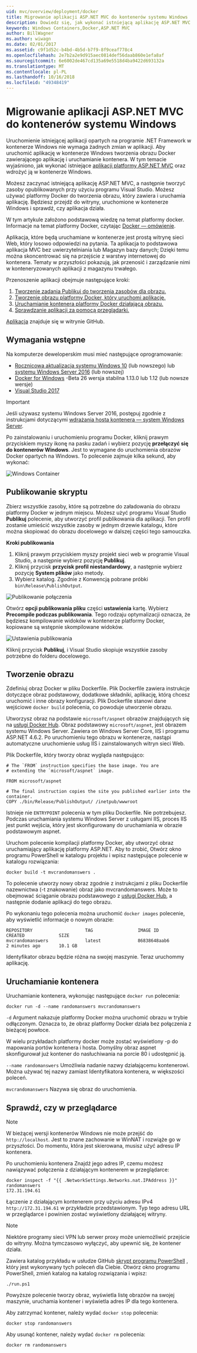 ```yaml
---
uid: mvc/overview/deployment/docker
title: Migrowanie aplikacji ASP.NET MVC do kontenerów systemu Windows
description: Dowiedz się, jak wykonać istniejącą aplikację ASP.NET MVC i uruchomienia jej w kontenerze platformy Docker Windows
keywords: Windows Containers,Docker,ASP.NET MVC
author: BillWagner
ms.author: wiwagn
ms.date: 02/01/2017
ms.assetid: c9f1d52c-b4bd-4b5d-b7f9-8f9ceaf778c4
ms.openlocfilehash: 2e7b2a2e9d915aec0814def56daab860e1efa8af
ms.sourcegitcommit: 6e6002de467cd135a69e5518d4ba9422d693132a
ms.translationtype: MT
ms.contentlocale: pl-PL
ms.lasthandoff: 10/16/2018
ms.locfileid: "49348419"
---
```

# <a name="migrating-aspnet-mvc-applications-to-windows-containers"></a>Migrowanie aplikacji ASP.NET MVC do kontenerów systemu Windows

Uruchomienie istniejącej aplikacji opartych na programie .NET Framework w kontenerze Windows nie wymaga żadnych zmian w aplikacji. Aby uruchomić aplikację w kontenerze Windows tworzenia obrazu Docker zawierającego aplikację i uruchamianie kontenera. W tym temacie wyjaśniono, jak wykonać istniejące [aplikacji platformy ASP.NET MVC](http://www.asp.net/mvc) oraz wdrożyć ją w kontenerze Windows.

Możesz zaczynać istniejącą aplikację ASP.NET MVC, a następnie tworzyć zasoby opublikowanych przy użyciu programu Visual Studio. Możesz używać platformy Docker do tworzenia obrazu, który zawiera i uruchamia aplikację. Będziesz przejdź do witryny, uruchomione w kontenerze Windows i sprawdź, czy aplikacja działa.

W tym artykule założono podstawową wiedzę na temat platformy docker. Informacje na temat platformy Docker, czytając [Docker — omówienie](https://docs.docker.com/engine/understanding-docker/).

Aplikacja, które będą uruchamiane w kontenerze jest prostą witrynę sieci Web, który losowo odpowiedzi na pytania. Ta aplikacja to podstawowa aplikacja MVC bez uwierzytelniania lub Magazyn bazy danych; Dzięki temu można skoncentrować się na przejście z warstwy internetowej do kontenera. Tematy w przyszłości pokazują, jak przenosić i zarządzanie nimi w konteneryzowanych aplikacji z magazynu trwałego.

Przenoszenie aplikacji obejmuje następujące kroki:

1. [Tworzenie zadania Publikuj do tworzenia zasobów dla obrazu.](#publish-script)
1. [Tworzenie obrazu platformy Docker, który uruchomi aplikację.](#build-the-image)
1. [Uruchamianie kontenera platformy Docker działającą obrazu.](#start-a-container)
1. [Sprawdzanie aplikacji za pomocą przeglądarki.](#verify-in-the-browser)

[Aplikacja](https://github.com/dotnet/samples/tree/master/framework/docker/MVCRandomAnswerGenerator) znajduje się w witrynie GitHub.

## <a name="prerequisites"></a>Wymagania wstępne

Na komputerze deweloperskim musi mieć następujące oprogramowanie:

- [Rocznicowa aktualizacja systemu Windows 10](https://www.microsoft.com/software-download/windows10/) (lub nowszego) lub [systemu Windows Server 2016](https://www.microsoft.com/cloud-platform/windows-server) (lub nowszej)
- [Docker for Windows](https://docs.docker.com/docker-for-windows/) -Beta 26 wersja stabilna 1.13.0 lub 1.12 (lub nowsze wersje)
- [Visual Studio 2017](https://visualstudio.microsoft.com/downloads/?utm_medium=microsoft&utm_source=docs.microsoft.com&utm_campaign=button+cta&utm_content=download+vs2017)

> [!IMPORTANT]
> Jeśli używasz systemu Windows Server 2016, postępuj zgodnie z instrukcjami dotyczącymi [wdrażania hosta kontenera — system Windows Server](https://msdn.microsoft.com/virtualization/windowscontainers/deployment/deployment).

Po zainstalowaniu i uruchomieniu programu Docker, kliknij prawym przyciskiem myszy ikonę na pasku zadań i wybierz pozycję **przełączyć się do kontenerów Windows**. Jest to wymagane do uruchomienia obrazów Docker opartych na Windows. To polecenie zajmuje kilka sekund, aby wykonać:

![Windows Container][windows-container]

## <a name="publish-script"></a>Publikowanie skryptu

Zbierz wszystkie zasoby, które są potrzebne do załadowania do obrazu platformy Docker w jednym miejscu. Możesz użyć programu Visual Studio **Publikuj** polecenie, aby utworzyć profil publikowania dla aplikacji. Ten profil zostanie umieścić wszystkie zasoby w jednym drzewie katalogu, które można skopiować do obrazu docelowego w dalszej części tego samouczka.

**Kroki publikowania**

1. Kliknij prawym przyciskiem myszy projekt sieci web w programie Visual Studio, a następnie wybierz pozycję **Publikuj**.
1. Kliknij przycisk **przycisk profil niestandardowy**, a następnie wybierz pozycję **System plików** jako metody.
1. Wybierz katalog. Zgodnie z Konwencją pobrane próbki `bin\Release\PublishOutput`.

![Publikowanie połączenia][publish-connection]

Otwórz **opcji publikowania pliku** części **ustawienia** kartę. Wybierz **Precompile podczas publikowania**. Tego rodzaju optymalizacji oznacza, że będziesz kompilowanie widoków w kontenerze platformy Docker, kopiowane są wstępnie skompilowane widoków.

![Ustawienia publikowania][publish-settings]

Kliknij przycisk **Publikuj**, i Visual Studio skopiuje wszystkie zasoby potrzebne do folderu docelowego.

## <a name="build-the-image"></a>Tworzenie obrazu

Zdefiniuj obraz Docker w pliku Dockerfile. Plik Dockerfile zawiera instrukcje dotyczące obraz podstawowy, dodatkowe składniki, aplikację, którą chcesz uruchomić i inne obrazy konfiguracji.  Plik Dockerfile stanowi dane wejściowe `docker build` polecenia, co powoduje utworzenie obrazu.

Utworzysz obraz na podstawie `microsoft/aspnet` obrazów znajdujących się na [usługi Docker Hub](https://hub.docker.com/r/microsoft/aspnet/).
Obraz podstawowy `microsoft/aspnet`, jest obrazem systemu Windows Server. Zawiera on Windows Server Core, IIS i programu ASP.NET 4.6.2. Po uruchomieniu tego obrazu w kontenerze, nastąpi automatyczne uruchomienie usług IIS i zainstalowanych witryn sieci Web.

Plik Dockerfile, który tworzy obraz wygląda następująco:

```console
# The `FROM` instruction specifies the base image. You are
# extending the `microsoft/aspnet` image.

FROM microsoft/aspnet

# The final instruction copies the site you published earlier into the container.
COPY ./bin/Release/PublishOutput/ /inetpub/wwwroot
```

Istnieje nie `ENTRYPOINT` polecenia w tym pliku Dockerfile. Nie potrzebujesz. Podczas uruchamiania systemu Windows Server z usługami IIS, proces IIS jest punkt wejścia, który jest skonfigurowany do uruchamiania w obrazie podstawowym aspnet.

Uruchom polecenie kompilacji platformy Docker, aby utworzyć obraz uruchamiający aplikację platformy ASP.NET. Aby to zrobić, Otwórz okno programu PowerShell w katalogu projektu i wpisz następujące polecenie w katalogu rozwiązania:

```console
docker build -t mvcrandomanswers .
```

To polecenie utworzy nowy obraz zgodnie z instrukcjami z pliku Dockerfile nazewnictwa (-t znakowanie) obraz jako mvcrandomanswers. Może to obejmować ściąganie obrazu podstawowego z [usługi Docker Hub](http://hub.docker.com), a następnie dodanie aplikacji do tego obrazu.

Po wykonaniu tego polecenia można uruchomić `docker images` polecenie, aby wyświetlić informacje o nowym obrazie:

```console
REPOSITORY                    TAG                 IMAGE ID            CREATED             SIZE
mvcrandomanswers              latest              86838648aab6        2 minutes ago       10.1 GB
```

Identyfikator obrazu będzie różna na swojej maszynie. Teraz uruchommy aplikację.

## <a name="start-a-container"></a>Uruchamianie kontenera

Uruchamianie kontenera, wykonując następujące `docker run` polecenia:

```console
docker run -d --name randomanswers mvcrandomanswers
```

`-d` Argument nakazuje platformy Docker można uruchomić obrazu w trybie odłączonym. Oznacza to, że obraz platformy Docker działa bez połączenia z bieżącej powłoce.

W wielu przykładach platformy docker może zostać wyświetlony -p do mapowania portów kontenera i hosta. Domyślny obraz aspnet skonfigurował już kontener do nasłuchiwania na porcie 80 i udostępnić ją.

`--name randomanswers` Umożliwia nadanie nazwy działającemu kontenerowi. Można używać tej nazwy zamiast Identyfikatora kontenera, w większości poleceń.

`mvcrandomanswers` Nazywa się obraz do uruchomienia.

## <a name="verify-in-the-browser"></a>Sprawdź, czy w przeglądarce

> [!NOTE]
> W bieżącej wersji kontenerów Windows nie może przejść do `http://localhost`.
> Jest to znane zachowanie w WinNAT i rozwiąże go w przyszłości. Do momentu, która jest skierowana, musisz użyć adresu IP kontenera.

Po uruchomieniu kontenera Znajdź jego adres IP, czemu możesz nawiązywać połączenia z działającym kontenerem w przeglądarce:

```console
docker inspect -f "{{ .NetworkSettings.Networks.nat.IPAddress }}" randomanswers
172.31.194.61
```

Łączenie z działającym kontenerem przy użyciu adresu IPv4 `http://172.31.194.61` w przykładzie przedstawionym. Typ tego adresu URL w przeglądarce i powinien zostać wyświetlony działającej witryny.

> [!NOTE]
> Niektóre programy sieci VPN lub serwer proxy może uniemożliwić przejście do witryny.
> Można tymczasowo wyłączyć, aby upewnić się, że kontener działa.

Zawiera katalog przykładu w usłudze GitHub [skrypt programu PowerShell](https://github.com/dotnet/docs/tree/master/samples/framework/docker/MVCRandomAnswerGenerator/run.ps1) , który jest wykonywany tych poleceń dla Ciebie. Otwórz okno programu PowerShell, zmień katalog na katalog rozwiązania i wpisz:

```console
./run.ps1
```

Powyższe polecenie tworzy obraz, wyświetla listę obrazów na swojej maszynie, uruchamia kontener i wyświetla adres IP dla tego kontenera.

Aby zatrzymać kontener, należy wydać `docker
stop` polecenia:

```console
docker stop randomanswers
```

Aby usunąć kontener, należy wydać `docker rm` polecenia:

```console
docker rm randomanswers
```

[windows-container]: media/aspnetmvc/SwitchContainer.png "Przełącz się do kontenerów Windows"
[publish-connection]: media/aspnetmvc/PublishConnection.png "Publikowanie do systemu plików"
[publish-settings]: media/aspnetmvc/PublishSettings.png "Ustawienia publikowania"
